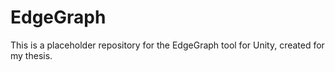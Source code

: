 # EdgeGraph

This is a placeholder repository for the EdgeGraph tool for Unity, created for my thesis.

